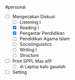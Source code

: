 #personal 
- [ ] Mengerjakan Diskusi
	- [ ] Listening I
	- [x] Reading I
	- [x] Pengantar Pendidikan
	- [ ] Pendidikan Agama Islam
	- [ ] Sociolinguistics
	- [ ] Writing I
	- [ ] Structure 
- [ ] Print SPPL Mas afif
	- [ ] di Laptop kalo gasalah
- [ ] Setting 
